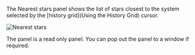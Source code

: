 The Nearest stars panel shows the list of stars closest to the system selected by the [history grid](Using the History Grid) cursor.  

![Nearest stars](http://i.imgur.com/WZXmUAL.png)

The panel is a read only panel. You can pop out the panel to a window if required.